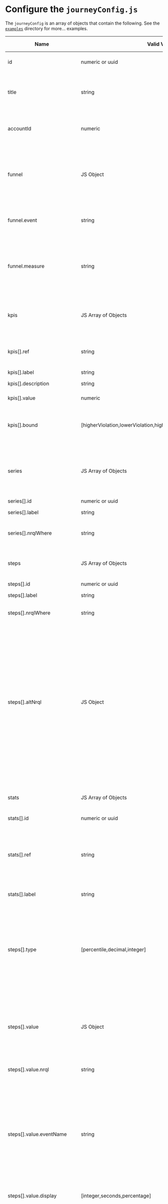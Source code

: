 # Configure the `journeyConfig.js`

The `journeyConfig` is an array of objects that contain the following. See the [`examples`](examples) directory for more... examples.

| Name  | Valid Values  | Required by Parent  | Description  |
|---|---|---|---|
| id | numeric or uuid | true | Unique identifier for the Journey Config object. |
| title | string | true | The label that appears in the drop down in the upper left of the Journey Config Nerdlet. |
| accountId | numeric | true | The New Relic account identifier, used for scoping NRQL queries, etc. |
| funnel | JS Object | true | Specifies the `event` and `measure` for the NRQL funnel queries that make up the steps (rows) of the FunnelComponent visualization. |
| funnel.event | string | true | NRDB event used in the `FROM` portion of the NRQL query of the funnel. |
| funnel.measure | string | true | The attribute that is the focus of the NRDB funnel query. ex: `session` in `FROM PageView SELECT funnel(session, <WHERE clause>, <WHERE clause 2>)` |
| kpis | JS Array of Objects | false | List of performance measurements tied to the `stats` array by the `ref` value. |
| kpis[].ref | string | true | Reference that matches one of the values from the `stats[x].ref` values. |
| kpis[].label | string | true | Name of the KPI. |
| kpis[].description | string | false | Text describing the KPI. |
| kpis[].value | numeric | true | Value of the measurement. |
| kpis[].bound | [higherViolation,lowerViolation,higherTarget,lowerTarget,percentage] | true | Rule that governs the way the KPI is calculated, interpretted, and displayed in the UI. |
| series | JS Array of Objects | true/false | The series of columns (or cohorts) that are to be compared with one another in the rows (steps) of the visualization. |
| series[].id | numeric or uuid | true | Unique identifier. |
| series[].label | string | true | Label/name of the series. |
| series[].nrqlWhere | string | true | NRQL WHERE clause that defines this series / cohort. |
| steps | JS Array of Objects | true | The set of rows that comprise the `NRQL` Where clauses of the funnel query. |
| steps[].id | numeric or uuid | true | Unique identifier. |
| steps[].label | string | true | Label/name of the step. |
| steps[].nrqlWhere | string | true | NRQL WHERE clause that defines this step. |
| steps[].altNrql | JS Object | dependent on Stat configuration | A JS Object keyed by the name of an NRDB event. This data allows Stats to be configured (below in the `stats` array) that do not come from the primary  NRDB event. For instance, if you're calculating Error Rate, you might need to consult the `JavaScriptError` event, even though much of the funnel focuses on an event like `PageView`. See the [examples](examples) for further interrogation. |
| stats | JS Array of Objects | true | The individual measures for a given column (Series) and row (Step). |
| stats[].id | numeric or uuid | true | Unique identifier |
| stats[].ref | string | true | Think of this like the variable name for use through the application in things like the calculations feature. As such, it need to be unique within a given journey. |
| stats[].label | string | true | Label/name of the measure. |
| steps[].type | [percentile,decimal,integer] | true | This defines how the stat will be processed and displayed. Decimals are rounded to 2 decimal pts. Integers are formatted into thousands. Percentile receive specific rules in the processing as well as custom display |
| steps[].value | JS Object | true | The object that contains the processing rules for a given Stat. It may be based on a NRQL query or a calculation based on other Stat objects. |
| steps[].value.nrql | string | false | Full NRQL statement to calculate a single value. |
| steps[].value.eventName | string | false | If this measure/stat is based on a different NRDB event then the one defined in funnel.event, this is where we declare that. This information is used to append the needed WHERE clauses from the `series` and `steps` to this stat. |
| steps[].value.display | [integer,seconds,percentage] | true | How should the output be formatted. |
| steps[].value.calculation | JS Object | false | If this Stat is a calculation - the mathematical result of two other stat values - this is where the rules for that calculation will be defined. |
| steps[].value.calculation.rate | JS Array of 2 strings referencing other `stats[].ref` values for a calculation. | true | `rate` implies that the first `ref` value in the array will be devided by the second `ref` value in the array. |

## About kpis

## About kpis[].bound

## About series

## About steps

## About stats[].value

## About stats[].value.calculation

